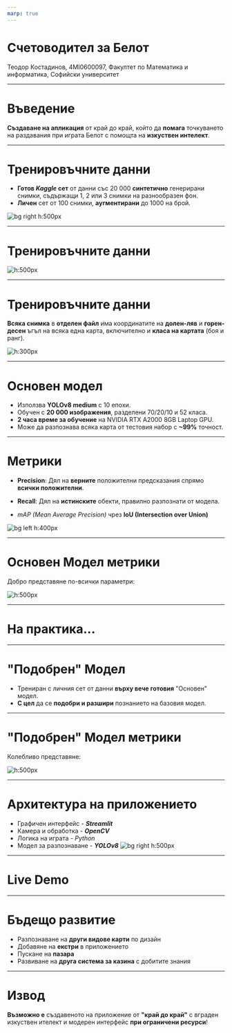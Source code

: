 ```yaml
---
marp: true
---
```


# Счетоводител за Белот 
Теодор Костадинов, 4MI0600097,
Факултет по Математика и информатика, Софийски университет

---

# Въведение

**Създаване на апликация** от край до край, който да **помага** точкуването на раздавания при играта Белот с помощта на **изкуствен интелект**.

---

# Тренировъчните данни

- **Готов *Kaggle* сет** от данни със 20 000 **синтетично** генерирани снимки, съдържащи 1, 2 или 3 снимки на разнообразен фон.
- **Личен** сет от 100 снимки, **аугментирани** до 1000 на брой.

![bg right h:500px](media/synthetic_image_example.jpg)

---
# Тренировъчните данни


![h:500px](media/synthetic_data_example.png)

---
# Тренировъчните данни

**Всяка снимкa** в **отделен файл** има координатите на **долен-ляв** и **горен-десен** ъгъл на всяка една карта, включително и **класа на картата** (боя и ранг).

![h:300px](./media/bounding_boxes.jpg)
  
---

# Основен модел

- Използва **YOLOv8 medium** с 10 епохи.  
- Обучен с **20 000 изображения**, разделени 70/20/10 и 52 класа.  
- **2 часа време за обучение** на NVIDIA RTX A2000 8GB Laptop GPU.  
- Може да разпознава всяка карта от тестовия набор с **~99%** точност.  

---

# Метрики

- **Precision**: Дял на **верните** положителни предсказания спрямо **всички положителни**.
- **Recall**: Дял на **истинските** обекти, правилно разпознати от модела.

- *mAP (Mean Average Precision)* чрез **IoU (Intersection over Union)**

![bg left h:400px](media/iou.jpg)

---

# Основен Модел метрики

Добро представяне по-всички параметри:

![h:500px](./media/first_model_metrics.jpg)

---
# На практика...

---
# "Подобрен" Модел

- Трениран с личния сет от данни **върху вече готовия** "Основен" модел.
- **С цел** да се **подобри и разшири** познанието на базовия модел.

---

# "Подобрен" Модел метрики

Колебливо представяне:

![h:500px](./media/tuned_model_metrics.jpg)

---

# Архитектура на приложението


- Графичен интерфейс - ***Streamlit***
- Камера и обработка - ***OpenCV***
- Логика на играта - *Python*
- Модел за разпознаване - ***YOLOv8***
![bg right h:500px](./media/architecture.jpg)

---

# Live Demo


---
# Бъдещо развитие

- Разпознаване на **други видове карти** по дизайн
- Добавяне на **екстри** в приложението
- Пускане на **пазара**
- Развиване на **друга система за казина** с добитите знания
---

# Извод

**Възможно е** създавеното на приложение от **"край до край"** с вграден изкуствен ителект и модерен интерфейс **при ограничени ресурси**!